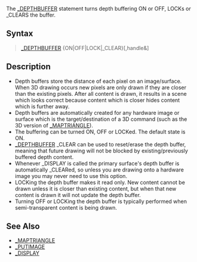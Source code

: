 The [_DEPTHBUFFER](_DEPTHBUFFER) statement turns depth buffering ON or OFF, LOCKs or _CLEARS the buffer.

## Syntax

> [_DEPTHBUFFER](_DEPTHBUFFER) {ON|OFF|LOCK|_CLEAR}[,handle&]

## Description

* Depth buffers store the distance of each pixel on an image/surface. When 3D drawing occurs new pixels are only drawn if they are closer than the existing pixels. After all content is drawn, it results in a scene which looks correct because content which is closer hides content which is further away.
* Depth buffers are automatically created for any hardware image or surface which is the target/destination of a 3D command (such as the 3D version of [_MAPTRIANGLE](_MAPTRIANGLE)).
* The buffering can be turned ON, OFF or LOCKed. The default state is ON.
* [_DEPTHBUFFER](_DEPTHBUFFER) _CLEAR can be used to reset/erase the depth buffer, meaning that future drawing will not be blocked by existing/previously buffered depth content.
* Whenever _DISPLAY is called the primary surface's depth buffer is automatically _CLEARed, so unless you are drawing onto a hardware image you may never need to use this option.
* LOCKing the depth buffer makes it read only. New content cannot be drawn unless it is closer than existing content, but when that new content is drawn it will not update the depth buffer.
* Turning OFF or LOCKing the depth buffer is typically performed when semi-transparent content is being drawn. 

## See Also

* [_MAPTRIANGLE](_MAPTRIANGLE)
* [_PUTIMAGE](_PUTIMAGE)
* [_DISPLAY](_DISPLAY)
